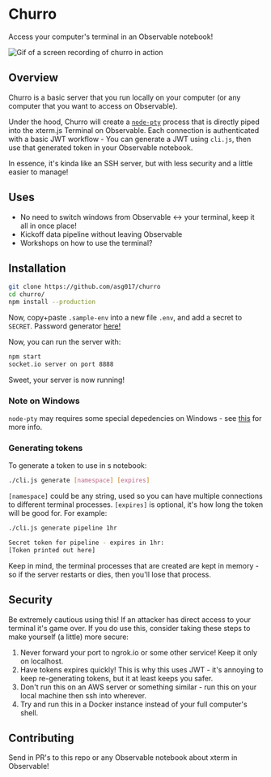 # Churro

Access your computer's terminal in an Observable notebook!

![Gif of a screen recording of churro in action](https://gist.githubusercontent.com/asg017/39c218cfb5dcbcd3e1bee8a9cf7cadef/raw/05caba41b076e2820cb71bdebbfbe9dcaa0d8309/xterm.gif)


## Overview

Churro is a basic server that you run locally on your computer (or any
computer that you want to access on Observable).

Under the hood, Churro will create a [`node-pty`](https://github.com/microsoft/node-pty)
process that is directly piped into the xterm.js Terminal on Observable. Each connection is authenticated with a basic JWT workflow - You can generate a JWT using `cli.js`, then use that generated token in your Observable notebook.

In essence, it's kinda like an SSH server, but with less security and
a little easier to manage!

## Uses

- No need to switch windows from Observable <-> your terminal, keep it all in once place!
- Kickoff data pipeline without leaving Observable
- Workshops on how to use the terminal?

## Installation

```bash
git clone https://github.com/asg017/churro
cd churro/
npm install --production
```

Now, copy+paste `.sample-env` into a new file `.env`, and add a secret to `SECRET`.
Password generator [here!](https://observablehq.com/@asg017/password)

Now, you can run the server with:


```bash
npm start
socket.io server on port 8888
```

Sweet, your server is now running!

### Note on Windows

`node-pty` may requires some special depedencies on Windows - see [this](https://github.com/microsoft/node-pty#windows)
for more info.

### Generating tokens

To generate a token to use in s notebook:

```bash
./cli.js generate [namespace] [expires]
```

`[namespace]` could be any string, used so you can have multiple connections to
different terminal processes. `[expires]` is optional, it's how long the
token will be good for. For example:

```bash
./cli.js generate pipeline 1hr

Secret token for pipeline - expires in 1hr:
[Token printed out here]
```

Keep in mind, the terminal processes that are created are kept in memory - so
if the server restarts or dies, then you'll lose that process.


## Security

Be extremely cautious using this! If an attacker has direct access to your
terminal it's game over. If you do use this, consider taking these steps to make yourself (a little) more secure:

1. Never forward your port to ngrok.io or some other service! Keep it only on
   localhost.
2. Have tokens expires quickly! This is why this uses JWT - it's annoying to
   keep re-generating tokens, but it at least keeps you safer.
3. Don't run this on an AWS server or something similar - run this on your local
   machine then ssh into wherever.
4. Try and run this in a Docker instance instead of your full computer's shell.

## Contributing

Send in PR's to this repo or any Observable notebook about xterm in Observable!
